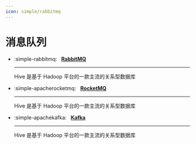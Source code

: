 ```yaml
---
icon: simple/rabbitmq
---
```


# 消息队列

<div class="grid cards" markdown>

- :simple-rabbitmq: &nbsp; __[RabbitMQ][rabbitmq]__

    ---
    Hive 是基于 Hadoop 平台的一款主流的关系型数据库

- :simple-apacherocketmq: &nbsp; __[RocketMQ][rocketmq]__

    ---
    Hive 是基于 Hadoop 平台的一款主流的关系型数据库

- :simple-apachekafka: &nbsp; __[Kafka][kafka]__

    ---
    Hive 是基于 Hadoop 平台的一款主流的关系型数据库

</div>

[rabbitmq]: https://mingminyu.github.io/docs_rabbitmq
[rocketmq]: https://mingminyu.github.io/docs_rocketmq
[kafka]: https://mingminyu.github.io/docs_kafka
